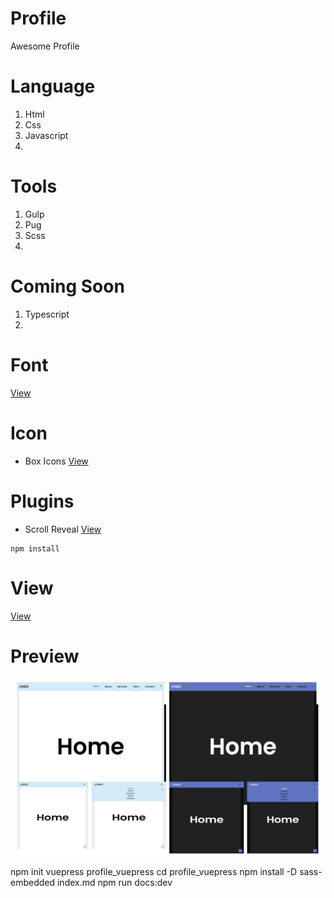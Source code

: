 # Profile



Awesome Profile

# Language
1. Html
2. Css
3. Javascript
4. 

# Tools
1. Gulp
2. Pug
3. Scss
4.

# Coming Soon
1. Typescript
2.

# Font
[View]()

# Icon
* Box Icons
[View](https://boxicons.com/)

# Plugins
* Scroll Reveal
[View](https://scrollrevealjs.org/guide/hello-world.html)


```
npm install
``` 

# View
[View](https://learncodingeasy.github.io/How-to-Create-Responsive-Navigation-Bar-using-HTML-CSS-Javascript/dist/)


# Preview
![This is an image](https://raw.githubusercontent.com/LearnCodingEasy/Navbar-1/main/dist/images/Navbar-1920.jpg)



npm init vuepress profile_vuepress
cd profile_vuepress
npm install -D sass-embedded
index.md
npm run docs:dev
